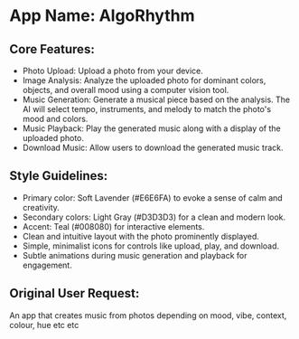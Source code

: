 # **App Name**: AlgoRhythm

## Core Features:

- Photo Upload: Upload a photo from your device.
- Image Analysis: Analyze the uploaded photo for dominant colors, objects, and overall mood using a computer vision tool.
- Music Generation: Generate a musical piece based on the analysis. The AI will select tempo, instruments, and melody to match the photo's mood and colors.
- Music Playback: Play the generated music along with a display of the uploaded photo.
- Download Music: Allow users to download the generated music track.

## Style Guidelines:

- Primary color: Soft Lavender (#E6E6FA) to evoke a sense of calm and creativity.
- Secondary colors: Light Gray (#D3D3D3) for a clean and modern look.
- Accent: Teal (#008080) for interactive elements.
- Clean and intuitive layout with the photo prominently displayed.
- Simple, minimalist icons for controls like upload, play, and download.
- Subtle animations during music generation and playback for engagement.

## Original User Request:
An app that creates music from photos depending on mood, vibe, context, colour, hue etc etc
  